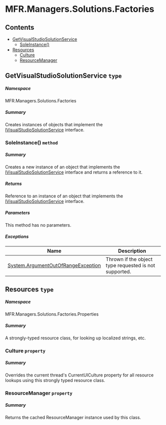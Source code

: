 <a name='assembly'></a>
# MFR.Managers.Solutions.Factories

## Contents

- [GetVisualStudioSolutionService](#T-MFR-Objects-Managers-Solutions-Factories-GetVisualStudioSolutionService 'MFR.Managers.Solutions.Factories.GetVisualStudioSolutionService')
  - [SoleInstance()](#M-MFR-Objects-Managers-Solutions-Factories-GetVisualStudioSolutionService-SoleInstance 'MFR.Managers.Solutions.Factories.GetVisualStudioSolutionService.SoleInstance')
- [Resources](#T-MFR-Objects-Managers-Solutions-Factories-Properties-Resources 'MFR.Managers.Solutions.Factories.Properties.Resources')
  - [Culture](#P-MFR-Objects-Managers-Solutions-Factories-Properties-Resources-Culture 'MFR.Managers.Solutions.Factories.Properties.Resources.Culture')
  - [ResourceManager](#P-MFR-Objects-Managers-Solutions-Factories-Properties-Resources-ResourceManager 'MFR.Managers.Solutions.Factories.Properties.Resources.ResourceManager')

<a name='T-MFR-Objects-Managers-Solutions-Factories-GetVisualStudioSolutionService'></a>
## GetVisualStudioSolutionService `type`

##### Namespace

MFR.Managers.Solutions.Factories

##### Summary

Creates instances of objects that implement the
[IVisualStudioSolutionService](#T-MFR-Objects-Managers-Solutions-Interfaces-IVisualStudioSolutionService 'MFR.Managers.Solutions.Interfaces.IVisualStudioSolutionService')
interface.

<a name='M-MFR-Objects-Managers-Solutions-Factories-GetVisualStudioSolutionService-SoleInstance'></a>
### SoleInstance() `method`

##### Summary

Creates a new instance of an object that implements the
[IVisualStudioSolutionService](#T-MFR-Objects-Managers-Solutions-Interfaces-IVisualStudioSolutionService 'MFR.Managers.Solutions.Interfaces.IVisualStudioSolutionService')
interface and returns a reference to it.

##### Returns

Reference to an instance of an object that implements the
[IVisualStudioSolutionService](#T-MFR-Objects-Managers-Solutions-Interfaces-IVisualStudioSolutionService 'MFR.Managers.Solutions.Interfaces.IVisualStudioSolutionService')
interface.

##### Parameters

This method has no parameters.

##### Exceptions

| Name | Description |
| ---- | ----------- |
| [System.ArgumentOutOfRangeException](http://msdn.microsoft.com/query/dev14.query?appId=Dev14IDEF1&l=EN-US&k=k:System.ArgumentOutOfRangeException 'System.ArgumentOutOfRangeException') | Thrown if the object type requested is not supported. |

<a name='T-MFR-Objects-Managers-Solutions-Factories-Properties-Resources'></a>
## Resources `type`

##### Namespace

MFR.Managers.Solutions.Factories.Properties

##### Summary

A strongly-typed resource class, for looking up localized strings, etc.

<a name='P-MFR-Objects-Managers-Solutions-Factories-Properties-Resources-Culture'></a>
### Culture `property`

##### Summary

Overrides the current thread's CurrentUICulture property for all
  resource lookups using this strongly typed resource class.

<a name='P-MFR-Objects-Managers-Solutions-Factories-Properties-Resources-ResourceManager'></a>
### ResourceManager `property`

##### Summary

Returns the cached ResourceManager instance used by this class.
